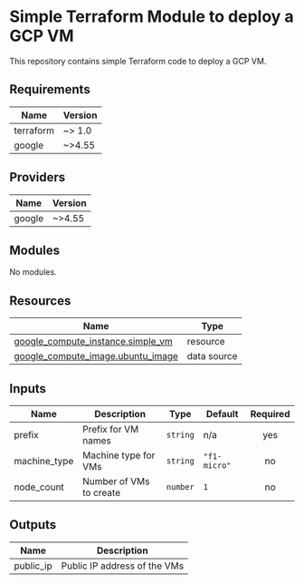 # Simple Terraform Module to deploy a GCP VM

This repository contains simple Terraform code to deploy a GCP VM.

<!-- BEGINNING OF PRE-COMMIT-TERRAFORM DOCS HOOK -->
## Requirements

| Name | Version |
|------|---------|
| terraform | ~> 1.0 |
| google | ~>4.55 |

## Providers

| Name | Version |
|------|---------|
| google | ~>4.55 |

## Modules

No modules.

## Resources

| Name | Type |
|------|------|
| [google_compute_instance.simple_vm](https://registry.terraform.io/providers/hashicorp/google/latest/docs/resources/compute_instance) | resource |
| [google_compute_image.ubuntu_image](https://registry.terraform.io/providers/hashicorp/google/latest/docs/data-sources/compute_image) | data source |

## Inputs

| Name | Description | Type | Default | Required |
|------|-------------|------|---------|:--------:|
| prefix | Prefix for VM names | `string` | n/a | yes |
| machine\_type | Machine type for VMs | `string` | `"f1-micro"` | no |
| node\_count | Number of VMs to create | `number` | `1` | no |

## Outputs

| Name | Description |
|------|-------------|
| public\_ip | Public IP address of the VMs |
<!-- END OF PRE-COMMIT-TERRAFORM DOCS HOOK -->
